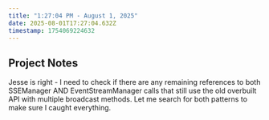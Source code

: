```yaml
---
title: "1:27:04 PM - August 1, 2025"
date: 2025-08-01T17:27:04.632Z
timestamp: 1754069224632
---
```


## Project Notes

Jesse is right - I need to check if there are any remaining references to both SSEManager AND EventStreamManager calls that still use the old overbuilt API with multiple broadcast methods. Let me search for both patterns to make sure I caught everything.
